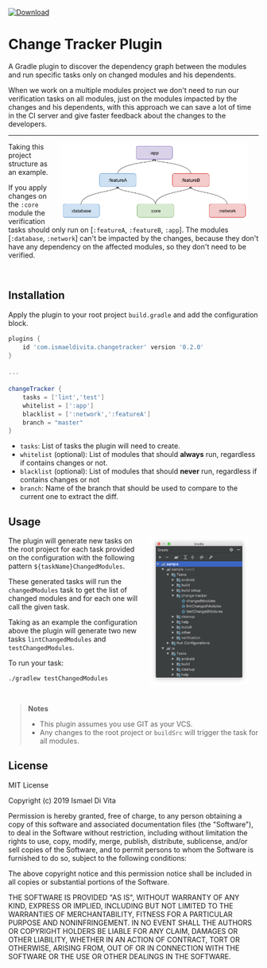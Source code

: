 [ ![Download](https://img.shields.io/maven-metadata/v/https/plugins.gradle.org/m2/com/ismaeldivita/changetracker/com.ismaeldivita.changetracker.gradle.plugin/maven-metadata.xml.svg?label=Gradle%20Plugins%20Portal) ](https://plugins.gradle.org/plugin/com.ismaeldivita.changetracker)

# Change Tracker Plugin
A Gradle plugin to discover the dependency graph between the modules and run specific tasks only on changed modules and his dependents.

When we work on a multiple modules project we don't need to run our verification tasks on all modules, just on the modules impacted by the changes and his dependents, with this approach we can save a lot of time in the CI server and give faster feedback about the changes to the developers.

___

<img align="right" hspace="20" width="380" src="./assets/diagram.png"/> 

Taking this project structure as an example.

If you apply changes on the `:core` module the verification tasks should only run on [`:featureA`, `:featureB`, `:app`]. The modules [`:database`, `:network`] can't be impacted by the changes, because they don't have any dependency on the affected modules, so they don't need to be verified.

<br clear="right"/>

## Installation

Apply the plugin to your root project `build.gradle` and add the configuration block.

```groovy 
plugins {
    id 'com.ismaeldivita.changetracker' version '0.2.0'
}

...

changeTracker {
    tasks = ['lint','test']
    whitelist = [':app']
    blacklist = [':network',':featureA']
    branch = "master"
}
```
- `tasks`: List of tasks the plugin will need to create. 
- `whitelist` (optional): List of modules that should **always** run, regardless if contains changes or not. 
- `blacklist` (optional): List of modules that should **never** run, regardless if contains changes or not 
- `branch`: Name of the branch that should be used to compare to the current one to extract the diff.

## Usage
<img align="right" hspace="20" width="200" src="./assets/tasks.png"/>

The plugin will generate new tasks on the root project for each task provided on the configuration with the following pattern `${taskName}ChangedModules`.

These generated tasks will run the `changedModules` task to get the list of changed modules and for each one will call the given task.

Taking as an example the configuration above the plugin will generate two new tasks `lintChangedModules` and `testChangedModules`.

To run your task:

```
./gradlew testChangedModules
```

<br clear="right"/>

> **Notes**
>- This plugin assumes you use GIT as your VCS.
>- Any changes to the root project or `buildSrc` will trigger the task for all modules.


## License
MIT License

Copyright (c) 2019 Ismael Di Vita

Permission is hereby granted, free of charge, to any person obtaining a copy
of this software and associated documentation files (the "Software"), to deal
in the Software without restriction, including without limitation the rights
to use, copy, modify, merge, publish, distribute, sublicense, and/or sell
copies of the Software, and to permit persons to whom the Software is
furnished to do so, subject to the following conditions:

The above copyright notice and this permission notice shall be included in all
copies or substantial portions of the Software.

THE SOFTWARE IS PROVIDED "AS IS", WITHOUT WARRANTY OF ANY KIND, EXPRESS OR
IMPLIED, INCLUDING BUT NOT LIMITED TO THE WARRANTIES OF MERCHANTABILITY,
FITNESS FOR A PARTICULAR PURPOSE AND NONINFRINGEMENT. IN NO EVENT SHALL THE
AUTHORS OR COPYRIGHT HOLDERS BE LIABLE FOR ANY CLAIM, DAMAGES OR OTHER
LIABILITY, WHETHER IN AN ACTION OF CONTRACT, TORT OR OTHERWISE, ARISING FROM,
OUT OF OR IN CONNECTION WITH THE SOFTWARE OR THE USE OR OTHER DEALINGS IN THE
SOFTWARE.
